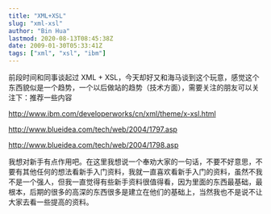 ```yaml
---
title: "XML+XSL"
slug: "xml-xsl"
author: "Bin Hua"
lastmod: 2020-08-13T08:45:38Z
date: 2009-01-30T05:33:41Z
tags: ["xml", "xsl", "ibm"]
---
```


前段时间和同事谈起过 XML + XSL，今天却好又和海马谈到这个玩意，感觉这个东西貌似是一个趋势，一个以后做站的趋势（技术方面），需要关注的朋友可以关注下：推荐一些内容

http://www.ibm.com/developerworks/cn/xml/theme/x-xsl.html

http://www.blueidea.com/tech/web/2004/1797.asp

http://www.blueidea.com/tech/web/2004/1798.asp

我想对新手有点作用吧。在这里我想说一个奉劝大家的一句话，不要不好意思，不要有其他任何的想法看新手入门资料，我就一直喜欢看新手入门的资料，虽然不我不是一个强人，但我一直觉得有些新手资料很值得看，因为里面的东西最基础，最根本，后期的很多的高深的东西很多是建立在他们的基础上，当然我也不是说不让大家去看一些提高的资料。